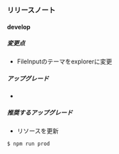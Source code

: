 ### リリースノート

#### develop

##### 変更点

- FileInputのテーマをexplorerに変更

##### アップグレード

-

##### 推奨するアップグレード

- リソースを更新
~~~
$ npm run prod
~~~
